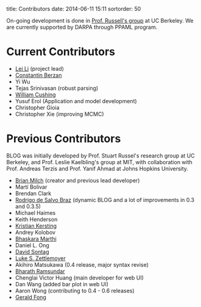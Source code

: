 title: Contributors
date: 2014-06-11 15:11
sortorder: 50

On-going development is done in [Prof. Russell's group](http://www.cs.berkeley.edu/~russell) at UC Berkeley. We are currently supported by DARPA through PPAML program.

# Current Contributors

- [Lei Li](http://www.cs.cmu.edu/~leili) (project lead)
- [Constantin Berzan](http://thirld.com/)
- Yi Wu
- Tejas Srinivasan (robust parsing)
- [William Cushing](https://sites.google.com/site/williamcushing/)
- Yusuf Erol (Application and model development)
- Christopher Gioia
- Christopher Xie (improving MCMC)

# Previous Contributors

BLOG was initially developed by Prof. Stuart Russel's research group at UC Berkeley, and Prof. Leslie Kaelbling's group at MIT, with collaboration with Prof. Andreas Terzis and Prof. Yanif Ahmad at Johns Hopkins University. 

- [Brian Milch](http://sites.google.com/site/bmilch) (creator and previous lead developer)
- Martí Bolivar
- Brendan Clark
- [Rodrigo de Salvo Braz](http://www.cs.berkeley.edu/~braz) (dynamic BLOG and a lot of improvements in 0.3 and 0.3.5)
- Michael Haimes
- Keith Henderson
- [Kristian Kersting](http://www-kd.iai.uni-bonn.de/people.php?kristian.kersting)
- Andrey Kolobov
- [Bhaskara Marthi](http://people.csail.mit.edu/bhaskara)
- Daniel L. Ong
- [David Sontag](http://cs.nyu.edu/~dsontag/)
- [Luke S. Zettlemoyer](http://www.cs.washington.edu/homes/lsz)
- Akihiro Matsukawa (0.4 release, major syntax revise)
- [Bharath Ramsundar](http://www.stanford.edu/~rbharath/)
- Chenglai Victor Huang (main developer for web UI)
- Dan Wang (added bar plot in web UI) 
- Aaron Wong (contributing to 0.4 - 0.6 releases)
- [Gerald Fong](http://www.geraldfong.com/)
